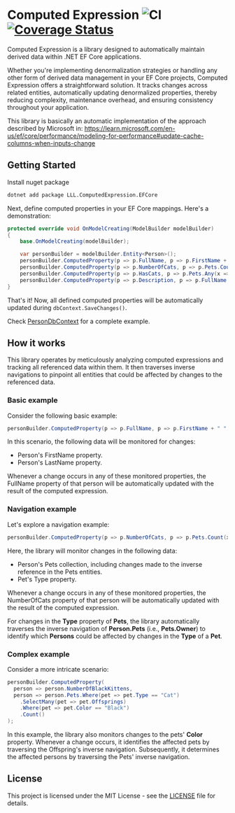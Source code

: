 # Computed Expression ![CI](https://github.com/lucaslorentz/computed-expression/workflows/CI/badge.svg) [![Coverage Status](https://coveralls.io/repos/github/lucaslorentz/computed-expression/badge.svg?branch=main)](https://coveralls.io/github/lucaslorentz/computed-expression?branch=main)

Computed Expression is a library designed to automatically maintain derived data within .NET EF Core applications.

Whether you're implementing denormalization strategies or handling any other form of derived data management in your EF Core projects, Computed Expression offers a straightforward solution. It tracks changes across related entities, automatically updating denormalized properties, thereby reducing complexity, maintenance overhead, and ensuring consistency throughout your application.

This library is basically an automatic implementation of the approach described by Microsoft in: https://learn.microsoft.com/en-us/ef/core/performance/modeling-for-performance#update-cache-columns-when-inputs-change

## Getting Started

Install nuget package
```sh
dotnet add package LLL.ComputedExpression.EFCore
```

Next, define computed properties in your EF Core mappings. Here's a demonstration:
```csharp
protected override void OnModelCreating(ModelBuilder modelBuilder)
{
    base.OnModelCreating(modelBuilder);

    var personBuilder = modelBuilder.Entity<Person>();
    personBuilder.ComputedProperty(p => p.FullName, p => p.FirstName + " " + p.LastName);
    personBuilder.ComputedProperty(p => p.NumberOfCats, p => p.Pets.Count(x => x.Type == "Cat"));
    personBuilder.ComputedProperty(p => p.HasCats, p => p.Pets.Any(x => x.Type == "Cat"));
    personBuilder.ComputedProperty(p => p.Description, p => p.FullName + " (" + p.Pets.Count() + " pets)");
}
```

That's it! Now, all defined computed properties will be automatically updated during `dbContext.SaveChanges()`.

Check [PersonDbContext](test/LLL.ComputedExpression.EFCore.Tests/PersonDbContext.cs) for a complete example.

## How it works

This library operates by meticulously analyzing computed expressions and tracking all referenced data within them. It then traverses inverse navigations to pinpoint all entities that could be affected by changes to the referenced data.

### Basic example
Consider the following basic example:
```csharp
personBuilder.ComputedProperty(p => p.FullName, p => p.FirstName + " " + p.LastName);
```
In this scenario, the following data will be monitored for changes:
- Person's FirstName property.
- Person's LastName property.

Whenever a change occurs in any of these monitored properties, the FullName property of that person will be automatically updated with the result of the computed expression.

### Navigation example
Let's explore a navigation example:
```csharp
personBuilder.ComputedProperty(p => p.NumberOfCats, p => p.Pets.Count(x => x.Type == "Cat"));
```
Here, the library will monitor changes in the following data:
- Person's Pets collection, including changes made to the inverse reference in the Pets entities.
- Pet's Type property.

Whenever a change occurs in any of these monitored properties, the NumberOfCats property of that person will be automatically updated with the result of the computed expression.

For changes in the **Type** property of **Pets**, the library automatically traverses the inverse navigation of **Person.Pets** (i.e., **Pets.Owner**) to identify which **Persons** could be affected by changes in the **Type** of a **Pet**.

### Complex example

Consider a more intricate scenario:
```csharp
personBuilder.ComputedProperty(
  person => person.NumberOfBlackKittens,
  person => person.Pets.Where(pet => pet.Type == "Cat")
    .SelectMany(pet => pet.Offsprings)
    .Where(pet => pet.Color == "Black")
    .Count()
);
```
In this example, the library also monitors changes to the pets' **Color** property. Whenever a change occurs, it identifies the affected pets by traversing the Offspring's inverse navigation. Subsequently, it determines the affected persons by traversing the Pets' inverse navigation.

## License
This project is licensed under the MIT License - see the [LICENSE](LICENSE) file for details.
